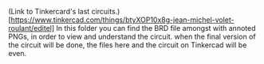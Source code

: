 (Link to Tinkercard's last circuits.)[https://www.tinkercad.com/things/btyXOP10x8g-jean-michel-volet-roulant/editel]
In this folder you can find the BRD file amongst with annoted PNGs, in order to view and understand the circuit.
when the final version of the circuit will be done, the files here and the circuit on Tinkercad will be even.